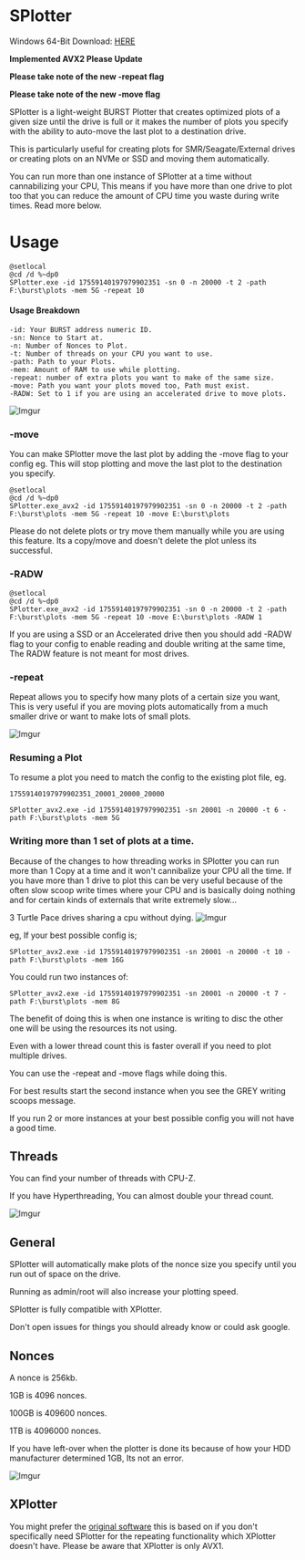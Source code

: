 # SPlotter

Windows 64-Bit Download: [HERE](https://github.com/SamuelNZ/SPlotter/releases/)

**Implemented AVX2 Please Update**

**Please take note of the new -repeat flag**

**Please take note of the new -move flag**


SPlotter is a light-weight BURST Plotter that creates optimized plots of a given size until the drive is full or it makes the number of plots you specify with the ability to auto-move the last plot to a destination drive.

This is particularly useful for creating plots for SMR/Seagate/External drives or creating plots on an NVMe or SSD and moving them automatically.

You can run more than one instance of SPlotter at a time without cannabilizing your CPU, This means if you have more than one drive to plot too that you can reduce the amount of CPU time you waste during write times. Read more below.



# Usage

```
@setlocal
@cd /d %~dp0 
SPlotter.exe -id 17559140197979902351 -sn 0 -n 20000 -t 2 -path F:\burst\plots -mem 5G -repeat 10
```

#### Usage Breakdown

```
-id: Your BURST address numeric ID.
-sn: Nonce to Start at.
-n: Number of Nonces to Plot.
-t: Number of threads on your CPU you want to use.
-path: Path to your Plots.
-mem: Amount of RAM to use while plotting.
-repeat: number of extra plots you want to make of the same size.
-move: Path you want your plots moved too, Path must exist.
-RADW: Set to 1 if you are using an accelerated drive to move plots.
```

![Imgur](http://i.imgur.com/60rUvFi.png)

### -move

You can make SPlotter move the last plot by adding the -move flag to your config eg.
This will stop plotting and move the last plot to the destination you specify.

```
@setlocal
@cd /d %~dp0 
SPlotter.exe_avx2 -id 17559140197979902351 -sn 0 -n 20000 -t 2 -path F:\burst\plots -mem 5G -repeat 10 -move E:\burst\plots
```
Please do not delete plots or try move them manually while you are using this feature. 
Its a copy/move and doesn't delete the plot unless its successful.

### -RADW

```
@setlocal
@cd /d %~dp0 
SPlotter.exe_avx2 -id 17559140197979902351 -sn 0 -n 20000 -t 2 -path F:\burst\plots -mem 5G -repeat 10 -move E:\burst\plots -RADW 1
```

If you are using a SSD or an Accelerated drive then you should add -RADW flag to your config to enable reading and double writing at the same time, The RADW feature is not meant for most drives.


### -repeat

Repeat allows you to specify how many plots of a certain size you want, This is very useful if you are moving plots automatically from a much smaller drive or want to make lots of small plots.

![Imgur](http://i.imgur.com/EsiA1wd.png)


### Resuming a Plot

To resume a plot you need to match the config to the existing plot file, eg.

```
17559140197979902351_20001_20000_20000
```
```
SPlotter_avx2.exe -id 17559140197979902351 -sn 20001 -n 20000 -t 6 -path F:\burst\plots -mem 5G
```


### Writing more than 1 set of plots at a time.

Because of the changes to how threading works in SPlotter you can run more than 1 Copy at a time and it won't cannibalize your CPU all the time. If you have more than 1 drive to plot this can be very useful because of the often slow scoop write times where your CPU and is basically doing nothing and for certain kinds of externals that write extremely slow...

3 Turtle Pace drives sharing a cpu without dying.
![Imgur](http://i.imgur.com/Kzw4Hui.png)

eg, If your best possible config is;
```
SPlotter_avx2.exe -id 17559140197979902351 -sn 20001 -n 20000 -t 10 -path F:\burst\plots -mem 16G
```

You could run two instances of:
```
SPlotter_avx2.exe -id 17559140197979902351 -sn 20001 -n 20000 -t 7 -path F:\burst\plots -mem 8G
```

The benefit of doing this is when one instance is writing to disc the other one will be using the resources its not using.

Even with a lower thread count this is faster overall if you need to plot multiple drives.

You can use the -repeat and -move flags while doing this.

For best results start the second instance when you see the GREY writing scoops message.

If you run 2 or more instances at your best possible config you will not have a good time.

## Threads

You can find your number of threads with CPU-Z.

If you have Hyperthreading, You can almost double your thread count.

![Imgur](http://i.imgur.com/7PWoV97.png)


## General

SPlotter will automatically make plots of the nonce size you specify until you run out of space on the drive.

Running as admin/root will also increase your plotting speed.

SPlotter is fully compatible with XPlotter.

Don't open issues for things you should already know or could ask google.

## Nonces

A nonce is 256kb.

1GB is 4096 nonces.

100GB is 409600 nonces.

1TB is 4096000 nonces.

If you have left-over when the plotter is done its because of how your HDD manufacturer determined 1GB, Its not an error.


![Imgur](http://i.imgur.com/SC3rW92.png)


## XPlotter

You might prefer the [original software](https://github.com/Blagodarenko/XPlotter) this is based on if you don't specifically need SPlotter for the repeating functionality which XPlotter doesn't have. Please be aware that XPlotter is only AVX1.

